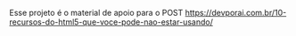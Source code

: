 Esse projeto é o material de apoio para o POST https://devporai.com.br/10-recursos-do-html5-que-voce-pode-nao-estar-usando/